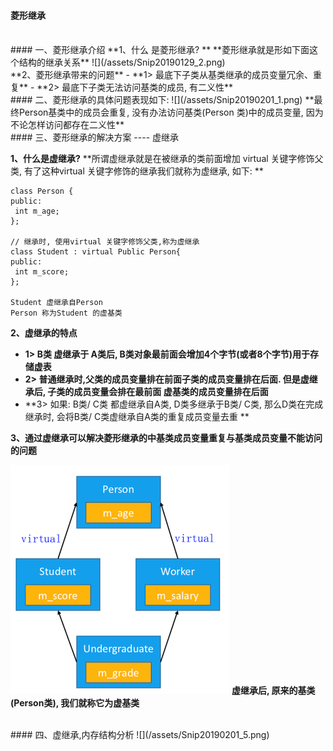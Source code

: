 #### 菱形继承



<br>
#### 一、菱形继承介绍
**1、什么 是菱形继承? **
**菱形继承就是形如下面这个结构的继承关系**
![](/assets/Snip20190129_2.png)


<br>
**2、菱形继承带来的问题**
- **1> 最底下子类从基类继承的成员变量冗余、重复**
- **2> 最底下子类无法访问基类的成员, 有二义性**

 
<br>
#### 二、菱形继承的具体问题表现如下:
![](/assets/Snip20190201_1.png)
**最终Person基类中的成员会重复, 没有办法访问基类(Person 类)中的成员变量, 因为不论怎样访问都存在二义性**


 
 <br>
#### 三、菱形继承的解决方案 ---- 虚继承

**1、什么是虚继承?**
**所谓虚继承就是在被继承的类前面增加 virtual 关键字修饰父类, 有了这种virtual 关键字修饰的继承我们就称为虚继承, 如下: **
```
class Person {
public:
 int m_age;
};

// 继承时, 使用virtual 关键字修饰父类,称为虚继承
class Student : virtual Public Person{
public:
 int m_score;
};

Student 虚继承自Person
Person 称为Student 的虚基类
```

**2、虚继承的特点**
- **1> B类 虚继承于 A类后, B类对象最前面会增加4个字节(或者8个字节)用于存储虚表**
- **2> 普通继承时,父类的成员变量排在前面子类的成员变量排在后面. 但是虚继承后, 子类的成员变量会排在最前面 虚基类的成员变量排在后面**
- **3> 如果: B类/ C类 都虚继承自A类, D类多继承于B类/ C类, 那么D类在完成继承时, 会将B类/ C类虚继承自A类的重复成员变量去重 **

**3、通过虚继承可以解决菱形继承的中基类成员变量重复与基类成员变量不能访问的问题**


![](/assets/Snip20190201_2.png)
**虚继承后, 原来的基类(Person类), 我们就称它为虚基类**





<br>
#### 四、虚继承,内存结构分析
![](/assets/Snip20190201_5.png)